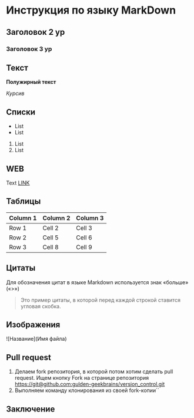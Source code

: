 # Инструкция по языку MarkDown

## Заголовок 2 ур

### Заголовок 3 ур

## Текст

**Полужирный текст**

*Курсив*

## Списки

* List
* List

1. List
2. List

## WEB
Text [LINK](http.example.com)

## Таблицы

| Column 1 | Column 2 | Column 3 |
|----------|----------|----------|
| Row 1    | Cell 2   | Cell 3   |
| Row 2    | Cell 5   | Cell 6   |
| Row 3    | Cell 8   | Cell 9   |

## Цитаты

Для обозначения цитат в языке Markdown используется знак «больше» («>»)
>Это пример цитаты,
>в которой перед каждой строкой
>ставится угловая скобка.

## Изображения

![Название](Имя файла)

## Pull request

1. Делаем fork репозитория, в которой потом хотим сделать pull request. Ищем кнопку Fork на странице репозитория <https://git@github.com:gulden-geekbrains/version_control.git>
2. Выполняем команду клонирования из своей fork-копии``

## Заключение

